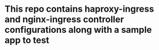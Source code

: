 # This repo contains  haproxy-ingress and nginx-ingress controller configurations along with a sample app to test

